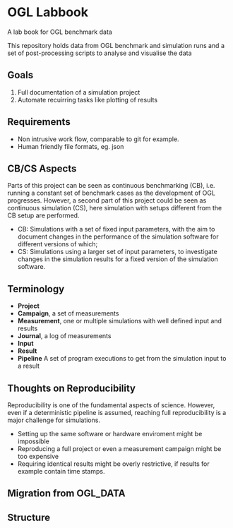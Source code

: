# OGL Labbook
A lab book for OGL benchmark data

This repository holds data from OGL benchmark and simulation runs and a set of post-processing scripts to analyse and visualise the data

## Goals
  1. Full documentation of a simulation project
  2. Automate recuirring tasks like plotting of results

## Requirements

 - Non intrusive work flow, comparable to git for example.
 - Human friendly file formats, eg. json

## CB/CS Aspects
Parts of this project can be seen as continuous benchmarking (CB), i.e. running a constant set of benchmark cases as the development of OGL progresses. However, a second part of this project could be seen as continuous simulation (CS), here simulation with setups different from the CB setup are performed. 

 - CB: Simulations with a set of fixed input parameters, with the aim to document changes in the performance of the simulation software for different versions of which;
 - CS: Simulations using a larger set of input parameters, to investigate changes in the simulation results for a fixed version of the simulation software.

## Terminology

 - **Project**
 - **Campaign**, a set of measurements
 - **Measurement**, one or multiple simulations with well defined input and results 
 - **Journal**, a log of measurements
 - **Input**
 - **Result**
 - **Pipeline** A set of program executions to get from the simulation input to a result


## Thoughts on Reproducibility
Reproducibility is one of the fundamental aspects of science. However, even if a deterministic pipeline is assumed, reaching full reproducibility is a major challenge for simulations. 

  - Setting up the same software or hardware enviroment might be impossible 
  - Reproducing a full project or even a measurement campaign might be too expensive
  - Requiring identical results might be overly restrictive, if results for example contain time stamps.


## Migration from OGL_DATA

## Structure
